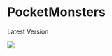 # PocketMonsters

Latest Version

![](https://github.com/mrome007/PocketMonsters/blob/master/Latest/PocketMonstersLatest.gif)
